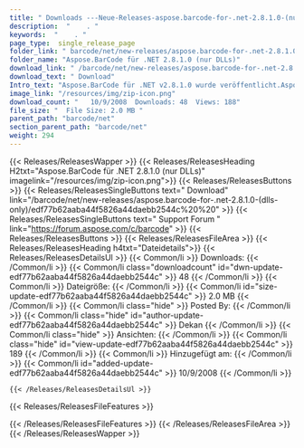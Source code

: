 ```yaml
---
title: " Downloads ---Neue-Releases-aspose.barcode-for-.net-2.8.1.0-(nur-dlls) . "
description:  "    . " 
keywords:  "    . " 
page_type:  single_release_page
folder_link: " barcode/net/new-releases/aspose.barcode-for-.net-2.8.1.0-(dlls-only)/"
folder_name: "Aspose.BarCode für .NET 2.8.1.0 (nur DLLs)"
download_link: " /barcode/net/new-releases/aspose.barcode-for-.net-2.8.1.0-(dlls-only)/edf77b62aaba44f5826a44daebb2544c"
download_text: " Download"
Intro_text: "Aspose.BarCode für .NET v2.8.1.0 wurde veröffentlicht.Aspose.BarCode ist ein All-In-O..."
image_link: "/resources/img/zip-icon.png"
download_count: "   10/9/2008  Downloads: 48  Views: 188"
file_size: "  File Size: 2.0 MB "
parent_path: "barcode/net"
section_parent_path: "barcode/net"
weight: 294
---
```


{{< Releases/ReleasesWapper >}}
  {{< Releases/ReleasesHeading H2txt="Aspose.BarCode für .NET 2.8.1.0 (nur DLLs)" imagelink="/resources/img/zip-icon.png">}}
  {{< Releases/ReleasesButtons >}}
    {{< Releases/ReleasesSingleButtons text=" Download" link="/barcode/net/new-releases/aspose.barcode-for-.net-2.8.1.0-(dlls-only)/edf77b62aaba44f5826a44daebb2544c%20%20" >}}
    {{< Releases/ReleasesSingleButtons text=" Support Forum " link="https://forum.aspose.com/c/barcode" >}}
  {{< Releases/ReleasesButtons >}}
  {{< Releases/ReleasesFileArea >}}
    {{< Releases/ReleasesHeading h4txt="Dateidetails">}}
    {{< Releases/ReleasesDetailsUl >}}
            {{< Common/li >}} Downloads: {{< /Common/li >}}
      {{< Common/li class="downloadcount" id="dwn-update-edf77b62aaba44f5826a44daebb2544c" >}} 48 {{< /Common/li >}}
      {{< Common/li >}} Dateigröße: {{< /Common/li >}}
      {{< Common/li id="size-update-edf77b62aaba44f5826a44daebb2544c" >}} 2.0 MB {{< /Common/li >}} 
      {{< Common/li  class="hide" >}} Posted By: {{< /Common/li >}} 
      {{< Common/li class="hide" id="author-update-edf77b62aaba44f5826a44daebb2544c" >}} Dekan {{< /Common/li >}}
      {{< Common/li class="hide" >}} Ansichten: {{< /Common/li >}}
      {{< Common/li class="hide" id="view-update-edf77b62aaba44f5826a44daebb2544c" >}} 189 {{< /Common/li >}}
      {{< Common/li >}} Hinzugefügt am: {{< /Common/li >}}
      {{< Common/li id="added-update-edf77b62aaba44f5826a44daebb2544c" >}} 10/9/2008 {{< /Common/li >}} 

    {{< /Releases/ReleasesDetailsUl >}}

  {{< Releases/ReleasesFileFeatures >}}
      
  {{< /Releases/ReleasesFileFeatures >}}
 {{< /Releases/ReleasesFileArea >}}
{{< /Releases/ReleasesWapper >}}



